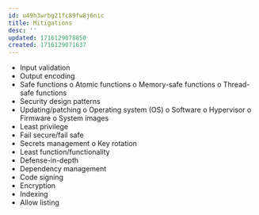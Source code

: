 ```yaml
---
id: u49h3wrbg21fc89fw8j6nic
title: Mitigations
desc: ''
updated: 1716129078850
created: 1716129071637
---
```

- Input validation
- Output encoding
- Safe functions
o Atomic functions
o Memory-safe functions
o Thread-safe functions
- Security design patterns
- Updating/patching
o Operating system (OS)
o Software
o Hypervisor
o Firmware
o System images
- Least privilege
- Fail secure/fail safe
- Secrets management
o Key rotation
- Least function/functionality
- Defense-in-depth
- Dependency management
- Code signing
- Encryption
- Indexing
- Allow listing